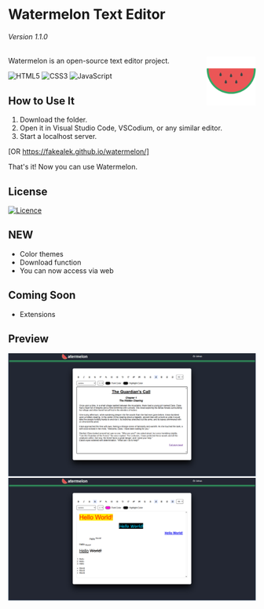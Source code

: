 # Watermelon Text Editor
###### Version 1.1.0
Watermelon is an open-source text editor project. <img align="right" width="100" src="https://github.com/FakeAlek/watermelon/blob/main/assets/img/wmLogo.png">

![HTML5](https://img.shields.io/badge/html5-%23E34F26.svg?style=for-the-badge&logo=html5&logoColor=white)
![CSS3](https://img.shields.io/badge/css3-%231572B6.svg?style=for-the-badge&logo=css3&logoColor=white)
![JavaScript](https://img.shields.io/badge/javascript-%23323330.svg?style=for-the-badge&logo=javascript&logoColor=%23F7DF1E)

## How to Use It
1. Download the folder.
2. Open it in Visual Studio Code, VSCodium, or any similar editor.
3. Start a localhost server.

[OR https://fakealek.github.io/watermelon/]

That's it! Now you can use Watermelon.

## License

[![Licence](https://img.shields.io/github/license/Ileriayo/markdown-badges?style=for-the-badge)](./LICENSE)

## NEW
- Color themes
- Download function
- You can now access via web

## Coming Soon
- Extensions


## Preview

<p align="center">
  <img alt="Banner" width="1000" src="https://github.com/FakeAlek/watermelon/blob/main/assets/img/screenshot1.png">

  <img alt="Banner" width="1000" src="https://github.com/FakeAlek/watermelon/blob/main/assets/img/screenshot2.jpg">
</p>
